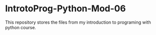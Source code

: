 # IntrotoProg-Python-Mod-06
This repository stores the files from my introduction to programing with python course.
